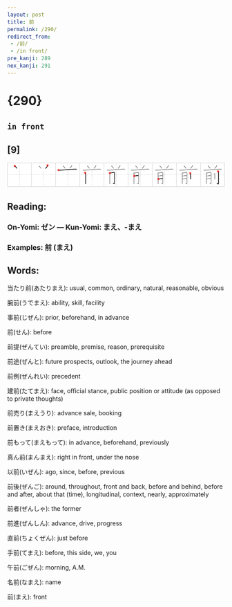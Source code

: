```yaml
---
layout: post
title: 前
permalink: /290/
redirect_from:
 - /前/
 - /in front/
pre_kanji: 289
nex_kanji: 291
---
```


# {290}

## `in front`

## [9]

<div class="stroke"><img src="../images/E5898D.png" /></div>

## Reading:

### On-Yomi: ゼン &mdash; Kun-Yomi: まえ、-まえ

### Examples: 前 (まえ)

## Words:

当たり前(あたりまえ): usual, common, ordinary, natural, reasonable, obvious

腕前(うでまえ): ability, skill, facility

事前(じぜん): prior, beforehand, in advance

前(せん): before

前提(ぜんてい): preamble, premise, reason, prerequisite

前途(ぜんと): future prospects, outlook, the journey ahead

前例(ぜんれい): precedent

建前(たてまえ): face, official stance, public position or attitude (as opposed to private thoughts)

前売り(まえうり): advance sale, booking

前置き(まえおき): preface, introduction

前もって(まえもって): in advance, beforehand, previously

真ん前(まんまえ): right in front, under the nose

以前(いぜん): ago, since, before, previous

前後(ぜんご): around, throughout, front and back, before and behind, before and after, about that (time), longitudinal, context, nearly, approximately

前者(ぜんしゃ): the former

前進(ぜんしん): advance, drive, progress

直前(ちょくぜん): just before

手前(てまえ): before, this side, we, you

午前(ごぜん): morning, A.M.

名前(なまえ): name

前(まえ): front
